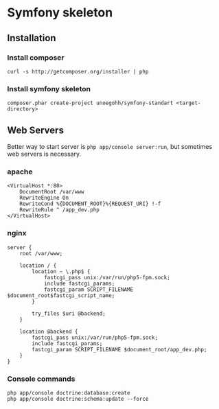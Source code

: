 # Symfony skeleton

## Installation

### Install composer

    curl -s http://getcomposer.org/installer | php

### Install symfony skeleton

    composer.phar create-project unoegohh/symfony-standart <target-directory>

## Web Servers

Better way to start server is `php app/console server:run`, but sometimes web servers is necessary.

### apache

```
<VirtualHost *:80>
    DocumentRoot /var/www
    RewriteEngine On
    RewriteCond %{DOCUMENT_ROOT}%{REQUEST_URI} !-f
    RewriteRule ^ /app_dev.php
</VirtualHost>
```

### nginx

```
server {
    root /var/www;

    location / {
        location ~ \.php$ {
            fastcgi_pass unix:/var/run/php5-fpm.sock;
            include fastcgi_params;
            fastcgi_param SCRIPT_FILENAME $document_root$fastcgi_script_name;
        }

        try_files $uri @backend;
    }

    location @backend {
        fastcgi_pass unix:/var/run/php5-fpm.sock;
        include fastcgi_params;
        fastcgi_param SCRIPT_FILENAME $document_root/app_dev.php;
    }
}
```

### Console commands

```
php app/console doctrine:database:create
php app/console doctrine:schema:update --force
```
